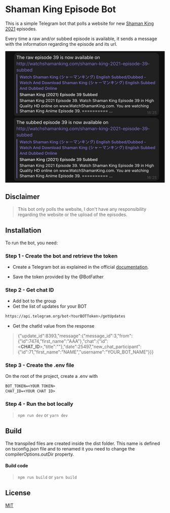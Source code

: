 # Shaman King Episode Bot

This is a simple Telegram bot that polls a website for new [Shaman King 2021](https://en.wikipedia.org/wiki/Shaman_King_\(2021_TV_series\)) episodes. 

Every time a raw and/or subbed episode is available, it sends a message with the information regarding the episode and its url.

![Shaman King bot messages](/assets/images/messages.png "Shaman King bot messages")

## Disclaimer

> This bot only polls the website, I don't have any responsibility regarding the website or the upload of the episodes.

## Installation
 To run the bot, you need:
 
 ### Step 1 - Create the bot and retrieve the token
 - Create a Telegram bot as explained in the official [documentation](https://core.telegram.org/bots#6-botfather).
 
 
 - Save the token provided by the @BotFather
 
 ### Step 2 - Get chat ID
- Add bot to the group
- Get the list of updates for your BOT

```sh
https://api.telegram.org/bot<YourBOTToken>/getUpdates
```

- Get the chatId value from the response
> {"update_id":8393,"message":{"message_id":3,"from":{"id":7474,"first_name":"AAA"},"chat":{"id":<__CHAT_ID__>,"title":""},"date":25497,"new_chat_participant":{"id":71,"first_name":"NAME","username":"YOUR_BOT_NAME"}}}
 
 
### Step 3 - Create the .env file
On the root of the project, create a .env with

```
BOT_TOKEN=<YOUR TOKEN>
CHAT_ID=<YOUR CHAT ID>
```

### Step 4 - Run the bot locally

> ```npm run dev``` or ``yarn dev``


## Build
The transpiled files are created inside the dist folder. This name is defined on tsconfig.json file and to renamed it you need to change the compilerOptions.outDir property.

#### Build code
> ```npm run build``` or ``yarn build``

## License 

[MIT](https://github.com/PedroS11/aws-s3-tools/blob/main/LICENSE.md) 